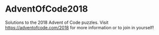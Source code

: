 # AdventOfCode2018

Solutions to the 2018 Advent of Code puzzles. Visit https://adventofcode.com/2018 for more information or to join in yourself! 
